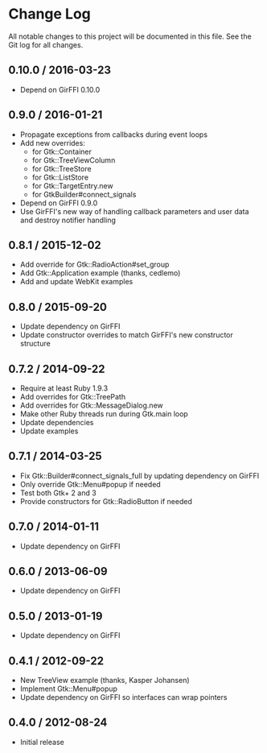 # Change Log

All notable changes to this project will be documented in this file. See the
Git log for all changes.

## 0.10.0 / 2016-03-23

* Depend on GirFFI 0.10.0

## 0.9.0 / 2016-01-21

* Propagate exceptions from callbacks during event loops
* Add new overrides:
  * for Gtk::Container
  * for Gtk::TreeViewColumn
  * for Gtk::TreeStore
  * for Gtk::ListStore
  * for Gtk::TargetEntry.new
  * for GtkBuilder#connect_signals
* Depend on GirFFI 0.9.0
* Use GirFFI's new way of handling callback parameters and user data and
  destroy notifier handling


## 0.8.1 / 2015-12-02

* Add override for Gtk::RadioAction#set_group
* Add Gtk::Application example (thanks, cedlemo)
* Add and update WebKit examples

## 0.8.0 / 2015-09-20

* Update dependency on GirFFI
* Update constructor overrides to match GirFFI's new constructor structure

## 0.7.2 / 2014-09-22

* Require at least Ruby 1.9.3
* Add overrides for Gtk::TreePath
* Add overrides for Gtk::MessageDialog.new
* Make other Ruby threads run during Gtk.main loop
* Update dependencies
* Update examples

## 0.7.1 / 2014-03-25

* Fix Gtk::Builder#connect_signals_full by updating dependency on GirFFI
* Only override Gtk::Menu#popup if needed
* Test both Gtk+ 2 and 3
* Provide constructors for Gtk::RadioButton if needed

## 0.7.0 / 2014-01-11

* Update dependency on GirFFI

## 0.6.0 / 2013-06-09

* Update dependency on GirFFI

## 0.5.0 / 2013-01-19

* Update dependency on GirFFI

## 0.4.1 / 2012-09-22

* New TreeView example (thanks, Kasper Johansen)
* Implement Gtk::Menu#popup
* Update dependency on GirFFI so interfaces can wrap pointers

## 0.4.0 / 2012-08-24

* Initial release
